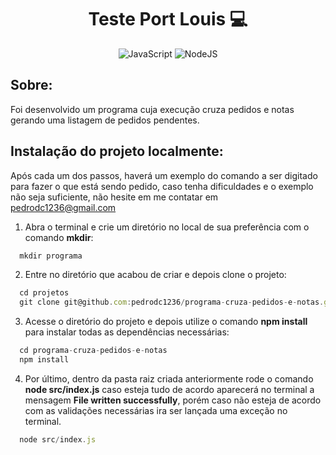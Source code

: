 <h1 align="center"> Teste Port Louis 💻 </h1>

 <div align="center">
 
 ![JavaScript](https://img.shields.io/badge/javascript-%23323330.svg?style=for-the-badge&logo=javascript&logoColor=%23F7DF1E)
 ![NodeJS](https://img.shields.io/badge/node.js-6DA55F?style=for-the-badge&logo=node.js&logoColor=white)
 
  </div>
  
  <h2 align="left"> Sobre: </h2>
  
  Foi desenvolvido um programa cuja execução cruza pedidos e notas gerando uma listagem de pedidos
  pendentes.
  
  ## Instalação do projeto localmente:
 
Após cada um dos passos, haverá um exemplo do comando a ser digitado para fazer o que está sendo pedido, caso tenha dificuldades e o exemplo não seja suficiente, não hesite em me contatar em pedrodc1236@gmail.com

1. Abra o terminal e crie um diretório no local de sua preferência com o comando **mkdir**:
```javascript
  mkdir programa
```

2. Entre no diretório que acabou de criar e depois clone o projeto:
```javascript
  cd projetos
  git clone git@github.com:pedrodc1236/programa-cruza-pedidos-e-notas.git
```

3. Acesse o diretório do projeto e depois utilize o comando **npm install** para instalar todas as dependências necessárias:
```javascript
  cd programa-cruza-pedidos-e-notas
  npm install
```

4. Por último, dentro da pasta raiz criada anteriormente rode o comando **node src/index.js** caso esteja tudo de acordo aparecerá no terminal a mensagem **File written successfully**, porém caso não esteja de acordo com as validações necessárias ira ser lançada uma exceção no terminal.

```javascript
  node src/index.js
```

